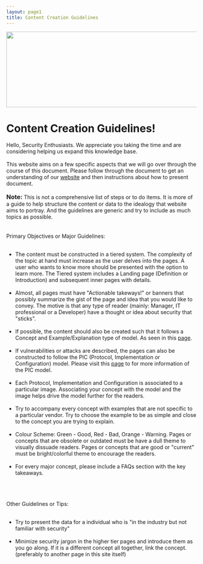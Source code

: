 ```yaml
---
layout: page1
title: Content Creation Guidelines
---
```

<img src="/static_files/Content-Creation-1.png" style="width:800px;height:200px;" class="center" />

<p id="creation">
  <h1>Content Creation Guidelines!</h1>
  Hello, Security Enthusiasts. We appreciate you taking the time and are considering helping us expand this knowledge base.
  <br /> <br />
  This website aims on a few specific aspects that we will go over through the course of this document. Please follow through the document to get an understanding of our <a href="get-started.html">website</a> and then instructions about how to present document.
  <br /> <br />
  <font size="3"><strong>Note:</strong></font> <span class="red">This is not a comprehensive list of steps or to do items. It is more of a guide to help structure the content or data to the idealogy that website aims to portray. And the guidelines are generic and try to include as much topics as possible. </span>
  <br /> <br /> <br />
  Primary Objectives or Major Guidelines:
  <br /> <br />
  <ul>
    <li>The content must be constructed in a <span class="green">tiered system</span>. The complexity of the topic at hand must increase as the user delves into the pages. A user who wants to know more should be presented with the option to learn more. The Tiered system includes a Landing page (Definition or Introduction) and subsequent inner pages with details. </li>
    <br />
    <li>Almost, all pages must have <span class="green">"Actionable takeways!"</span> or banners that possibly summarize the gist of the page and idea that you would like to convey. The motive is that any type of reader (mainly: Manager, IT professional or a Developer) have a thought or idea about security that "sticks". </li>
    <br />
    <li>If possible, the content should also be created such that it follows a Concept and Example/Explanation type of model. As seen in this <a href="/articles/cryptographic_protocols/TLS/TLS_1_3/tls_1_3_devQuickstart.html">page</a>.</li>
    <br />
    <li>If vulnerabilities or attacks are described, the pages can also be constructed to follow the <span class="green">PIC (Protocol, Implementation or Configuration) model</span>. Please visit this <a href="/flaw-categories.html">page</a> to for more information of the PIC model.</li>
    <br />
    <li>Each Protocol, Implementation and Configuration is associated to a particular image. Associating your concept with the model and the image helps drive the model further for the readers.</li>  <br />
    <li>Try to accompany every concept with examples that are not specific to a particular vendor. Try to choose the example to be as simple and close to the concept you are trying to explain.</li>  <br />
    <li>Colour Scheme: Green - Good, Red - Bad, Orange - Warning. Pages or concepts that are obsolete or outdated must be have a dull theme to visually dissuade readers. Pages or concepts that are good or "current" must be bright/colorful theme to encourage the readers. </li>
    <br />
    <li>For every major concept, please include a FAQs section with the key takeaways.</li>
    <br />
  </ul>
  <br /> <br />
  Other Guidelines or Tips:
  <br /> <br />
  <ul>
    <li>Try to present the data for a individual who is "in the industry but not familiar with security"</li>
    <br />
    <li>Minimize security jargon in the higher tier pages and introduce them as you go along. If it is a different concept all together, link the concept.(preferably to another page in this site itself) </li>
    <br />
  </ul>
</p>
